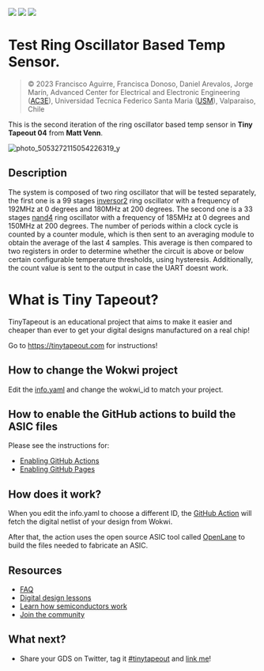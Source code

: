 ![](../../workflows/gds/badge.svg) ![](../../workflows/docs/badge.svg) ![](../../workflows/test/badge.svg)

# Test Ring Oscillator Based Temp Sensor.

> &copy; 2023 Francisco Aguirre, Francisca Donoso, Daniel Arevalos, Jorge Marín, Advanced Center for Electrical and Electronic Engineering ([AC3E](http://ac3e.usm.cl/)), Universidad Tecnica Federico Santa Maria ([USM](https://usm.cl/)), Valparaiso, Chile

This is the second iteration of the ring oscillator based temp sensor in **Tiny Tapeout 04** from **Matt Venn**.

![photo_5053272115054226319_y](https://user-images.githubusercontent.com/64666124/233799343-270f5787-9671-4128-8acd-5d360de0d02f.jpg)

## Description

The system is composed of two ring oscillator that will be tested separately, the first one is a 99 stages [inversor2](https://antmicro-skywater-pdk-docs.readthedocs.io/en/test-submodules-in-rtd/contents/libraries/sky130_fd_sc_hd/cells/inv/README.html) ring oscillator with a frequency of 192MHz at 0 degrees and 180MHz at 200 degrees. The second one is a 33 stages [nand4](https://antmicro-skywater-pdk-docs.readthedocs.io/en/test-submodules-in-rtd/contents/libraries/sky130_fd_sc_hd/cells/nand4/README.html) ring oscillator with a frequency of 185MHz at 0 degrees and 150MHz at 200 degrees. The number of periods within a clock cycle is counted by a counter module, which is then sent to an averaging module to obtain the average of the last 4 samples. This average is then compared to two registers in order to determine whether the circuit is above or below certain configurable temperature thresholds, using hysteresis. Additionally, the count value is sent to the output in case the UART doesnt work.

# What is Tiny Tapeout?

TinyTapeout is an educational project that aims to make it easier and cheaper than ever to get your digital designs manufactured on a real chip!

Go to https://tinytapeout.com for instructions!

## How to change the Wokwi project

Edit the [info.yaml](info.yaml) and change the wokwi_id to match your project.

## How to enable the GitHub actions to build the ASIC files

Please see the instructions for:

- [Enabling GitHub Actions](https://tinytapeout.com/faq/#when-i-commit-my-change-the-gds-action-isnt-running)
- [Enabling GitHub Pages](https://tinytapeout.com/faq/#my-github-action-is-failing-on-the-pages-part)

## How does it work?

When you edit the info.yaml to choose a different ID, the [GitHub Action](.github/workflows/gds.yaml) will fetch the digital netlist of your design from Wokwi.

After that, the action uses the open source ASIC tool called [OpenLane](https://www.zerotoasiccourse.com/terminology/openlane/) to build the files needed to fabricate an ASIC.

## Resources

- [FAQ](https://tinytapeout.com/faq/)
- [Digital design lessons](https://tinytapeout.com/digital_design/)
- [Learn how semiconductors work](https://tinytapeout.com/siliwiz/)
- [Join the community](https://discord.gg/rPK2nSjxy8)

## What next?

- Share your GDS on Twitter, tag it [#tinytapeout](https://twitter.com/hashtag/tinytapeout?src=hashtag_click) and [link me](https://twitter.com/matthewvenn)!
